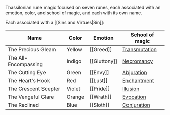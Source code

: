 Thassilonian rune magic focused on seven runes, each associated with an emotion, color, and school of magic, and each with its own name.

Each associated with a [[Sins and Virtues|Sin]]:

|Name|Color|Emotion|School of magic|
|---|---|---|---|
|The Precious Gleam|Yellow|[[Greed]]|[Transmutation](https://pathfinderwiki.com/wiki/Transmutation "Transmutation")|
|The All-Encompassing|Indigo|[[Gluttony]]|[Necromancy](https://pathfinderwiki.com/wiki/Necromancy "Necromancy")|
|The Cutting Eye|Green|[[Envy]]|[Abjuration](https://pathfinderwiki.com/wiki/Abjuration "Abjuration")|
|The Heart's Hook|Red|[[Lust]]|[Enchantment](https://pathfinderwiki.com/wiki/Enchantment "Enchantment")|
|The Crescent Scepter|Violet|[[Pride]]|[Illusion](https://pathfinderwiki.com/wiki/Illusion "Illusion")|
|The Vengeful Glare|Orange|[[Wrath]]|[Evocation](https://pathfinderwiki.com/wiki/Evocation "Evocation")|
|The Reclined|Blue|[[Sloth]]|[Conjuration](https://pathfinderwiki.com/wiki/Conjuration "Conjuration")|

